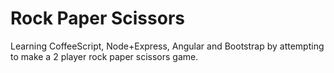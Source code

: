 Rock Paper Scissors
=================

Learning CoffeeScript, Node+Express, Angular and Bootstrap by attempting to make
a 2 player rock paper scissors game.
